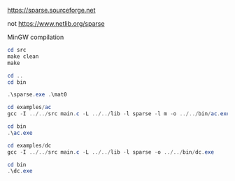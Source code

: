 https://sparse.sourceforge.net

not https://www.netlib.org/sparse

MinGW compilation

```powershell
cd src
make clean
make

cd ..
cd bin

.\sparse.exe .\mat0
```

```powershell
cd examples/ac
gcc -I ../../src main.c -L ../../lib -l sparse -l m -o ../../bin/ac.exe

cd bin
.\ac.exe
```

```powershell
cd examples/dc
gcc -I ../../src main.c -L ../../lib -l sparse -o ../../bin/dc.exe

cd bin
.\dc.exe
```
